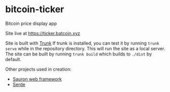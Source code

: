 # bitcoin-ticker
Bitcoin price display app

Site live at https://ticker.batcoin.xyz

Site is built with [Trunk](https://github.com/thedodd/trunk)
If trunk is installed, you can test it by running `trunk serve` while in the repository directory. This will run the site as a local server.
The site can be built by running `trunk build` which builds to `./dist` by default.

Other projects used in creation:
* [Sauron web framework](https://github.com/ivanceras/sauron)
* [Serde](https://serde.rs/)
